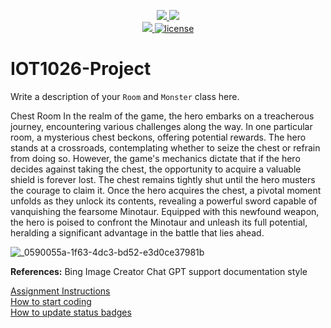 <p align="center">
	<a href="https://github.com/a00269002/IOT1026-Project/actions/workflows/ci.yml">
    <img src="https://github.com/a00269002/IOT1026-Project/actions/workflows/ci.yml/badge.svg"/>
    </a>
	<a href="https://github.com/a00269002/IOT1026-Project/actions/workflows/formatting.yml">
    <img src="https://github.com/a00269002/IOT1026-Project/actions/workflows/formatting.yml/badge.svg"/>
	<br/>
    <a href="https://codecov.io/gh/a00269002/IOT1026-Project" > 
    <img src="https://codecov.io/gh/a00269002/IOT1026-Project/branch/main/graph/badge.svg?token=JS0857X5JD"/> 
	<img title="MIT License" alt="license" src="https://img.shields.io/badge/license-MIT-informational?style=flat-square">	
    </a>
</p>

# IOT1026-Project
Write a description of your `Room` and `Monster` class here.

Chest Room
In the realm of the game, the hero embarks on a treacherous journey, encountering various challenges along the way. In one particular room, a mysterious chest beckons, offering potential rewards. The hero stands at a crossroads, contemplating whether to seize the chest or refrain from doing so. However, the game's mechanics dictate that if the hero decides against taking the chest, the opportunity to acquire a valuable shield is forever lost. The chest remains tightly shut until the hero musters the courage to claim it. Once the hero acquires the chest, a pivotal moment unfolds as they unlock its contents, revealing a powerful sword capable of vanquishing the fearsome Minotaur. Equipped with this newfound weapon, the hero is poised to confront the Minotaur and unleash its full potential, heralding a significant advantage in the battle that lies ahead.

![_0590055a-1f63-4dc3-bd52-e3d0ce37981b](https://github.com/a00269002/IOT1026-Project/assets/123220170/81a452e1-58f3-410f-8d91-bf51b7a1c85a)

**References:** 
Bing Image Creator
Chat GPT support documentation style        
        
[Assignment Instructions](docs/instructions.md)  
[How to start coding](docs/how-to-use.md)  
[How to update status badges](docs/how-to-update-badges.md)

